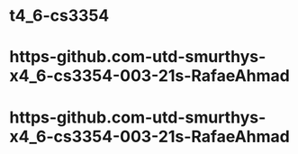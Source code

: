 # t4_6-cs3354

# https-github.com-utd-smurthys-x4_6-cs3354-003-21s-RafaeAhmad
# https-github.com-utd-smurthys-x4_6-cs3354-003-21s-RafaeAhmad
